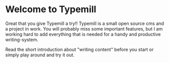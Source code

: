 # Welcome to Typemill

Great that you give Typemill a try!! Typemill is a small open source cms and a project in work. You will probably miss some important features, but I am working hard to add everything that is needed for a handy and productive writing-system.

Read the short introduction about "writing content" before you start or simply play around and try it out.

